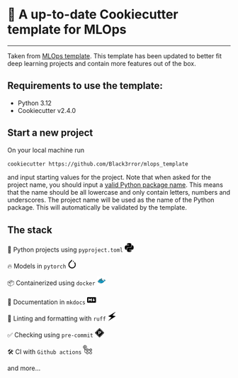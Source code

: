 # 🍪 A up-to-date Cookiecutter template for MLOps

---

Taken from [MLOps template](https://github.com/SkafteNicki/mlops_template). This template has been updated 
to better fit deep learning projects and contain more features out of the box.

## Requirements to use the template:

* Python 3.12
* Cookiecutter v2.4.0

## Start a new project

On your local machine run

```bash
cookiecutter https://github.com/Black3rror/mlops_template
```

and input starting values for the project. Note that when asked for the project name, you should input
a [valid Python package name](https://peps.python.org/pep-0008/#package-and-module-names). This means that the name 
should be all lowercase and only contain letters, numbers and underscores. The project name will be used as the name of 
the Python package. This will automatically be validated by the template.

## The stack

🐍 Python projects using `pyproject.toml` <img src="icons/python.svg" width="20" height="20">

🔥 Models in `pytorch` <img src="icons/pytorch.svg" width="20" height="20">

📦 Containerized using `docker` <img src="icons/docker.svg" width="20" height="20">

📄 Documentation in `mkdocs` <img src="icons/markdown.svg" width="20" height="20">

👕 Linting and formatting with `ruff` <img src="icons/ruff.svg" width="20" height="20">

✅ Checking using `pre-commit` <img src="icons/precommit.svg" width="20" height="20">

🛠️ CI with `Github actions` <img src="icons/githubactions.svg" width="20" height="20">

and more...